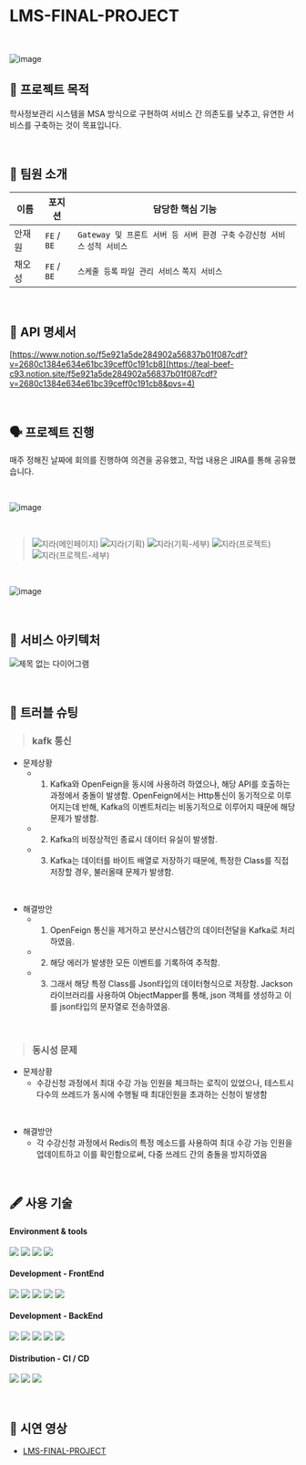 # LMS-FINAL-PROJECT
<br/>

![image](https://github.com/LMS-Final-Projects/.github/assets/67565707/19b03332-c371-4418-a9e0-830ed437de42)

## 📌 프로젝트 목적 
학사정보관리 시스템을 MSA 방식으로 구현하여 서비스 간 의존도를 낮추고, 유연한 서비스를 구축하는 것이 목표입니다.

<br/>

## 👥 팀원 소개 
| 이름       | 포지션       | 담당한 핵심 기능          |
| ---------- | ------------ | ----------------------------------------|
| 안재원 | `FE` / `BE` | `Gateway 및 프론트 서버 등 서버 환경 구축` `수강신청 서비스` `성적 서비스` | 
| 채오성 | `FE` / `BE` | `스케줄 등록` `파일 관리 서비스` `쪽지 서비스` | 

<br/>

## 📁 API 명세서
[https://www.notion.so/f5e921a5de284902a56837b01f087cdf?v=2680c1384e634e61bc39ceff0c191cb8](https://teal-beef-c93.notion.site/f5e921a5de284902a56837b01f087cdf?v=2680c1384e634e61bc39ceff0c191cb8&pvs=4)

<br/>

## 🗣️ 프로젝트 진행 
매주 정해진 날짜에 회의를 진행하여 의견을 공유했고, 작업 내용은 JIRA를 통해 공유했습니다.

<br/>

![image](https://github.com/LMS-Final-Projects/.github/assets/67565707/b0e0909c-e4a9-4a6f-a7d9-13316f69d080)

<br/>

> ![지라(메인페이지)](https://github.com/LMS-Final-Projects/.github/assets/134196095/534a5b1b-69f8-4e9c-b519-2f9afd358bf6)
![지라(기획)](https://github.com/LMS-Final-Projects/.github/assets/134196095/1ba75e36-ccdf-4fc6-8973-ca2fc5bb333d)
![지라(기획-세부)](https://github.com/LMS-Final-Projects/.github/assets/134196095/e8fb6e26-c3d4-48b3-b1bd-0a9c80237428)
![지라(프로젝트)](https://github.com/LMS-Final-Projects/.github/assets/134196095/b78b8bb4-c140-442e-ab5c-65b2009c6135)
![지라(프로젝트-세부)](https://github.com/LMS-Final-Projects/.github/assets/134196095/ae7dbf26-c8aa-4bb1-acc0-5c0f0538837d)

<br/>

![image](https://github.com/LMS-Final-Projects/.github/assets/134196095/d8389cb3-3e20-4293-9edd-4db3a22d7bf4)

<br/>

## 📁 서비스 아키텍처 
![제목 없는 다이어그램](https://github.com/LMS-Final-Projects/.github/assets/67565707/10fedad3-aaf6-4ba3-993d-939abd4cf3da)

<br/>

## 📢 트러블 슈팅
> ### kafk 통신
> 
 * 문제상황
   * 1. Kafka와 OpenFeign을 동시에 사용하려 하였으나, 해당 API를 호출하는 과정에서 충돌이 발생함.
      OpenFeign에서는 Http통신이 동기적으로 이루어지는데 반해, Kafka의 이벤트처리는 비동기적으로 이루어지 때문에 해당 문제가 발생함.
   * 2. Kafka의 비정상적인 종료시 데이터 유실이 발생함. 
   * 3. Kafka는 데이터를 바이트 배열로 저장하기 때문에, 특정한 Class를 직접 저장할 경우, 불러올때 문제가 발생함.

<br/>

 * 해결방안
   * 1. OpenFeign 통신을 제거하고 분산시스템간의 데이터전달을 Kafka로 처리하였음.
   * 2. 해당 에러가 발생한 모든 이벤트를 기록하여 추적함.
   * 3. 그래서 해당 특정 Class를 Json타입의 데이터형식으로 저장함. Jackson라이브러리를 사용하여 ObjectMapper를 통해, json 객체를 생성하고 이를 json타입의 문자열로 전송하였음.

<br/>

> ### 동시성 문제
> 
 * 문제상황
   * 수강신청 과정에서 최대 수강 가능 인원을 체크하는 로직이 있었으나, 테스트시 다수의 쓰레드가 동시에 수행될 때 최대인원을 초과하는 신청이 발생함

<br/>

 * 해결방안
   * 각 수강신청 과정에서 Redis의 특정 메소드를 사용하여 최대 수강 가능 인원을 업데이트하고 이를 확인함으로써, 다중 쓰레드 간의 충돌을 방지하였음

<br/>

## 🖋️ 사용 기술 
#### Environment & tools
<img src="https://img.shields.io/badge/IntelliJ-000000?style=flat&logo=intellijidea&logoColor=white"> <img src="https://img.shields.io/badge/Github-181717?style=flat&logo=github&logoColor=white"> <img src="https://img.shields.io/badge/Slack-4A154B?style=flat&logo=slack&logoColor=white"> <img src="https://img.shields.io/badge/Notion-000000?style=flat&logo=notion&logoColor=white"> 

#### Development - FrontEnd
<img src="https://img.shields.io/badge/Javascript-F7DF1E?style=flat&logo=javascript&logoColor=white"> <img src="https://img.shields.io/badge/React-61DAFB?style=flat&logo=react&logoColor=white"> <img src="https://img.shields.io/badge/Axios-5A29E4?style=flat&logo=axios&logoColor=white"> <img src="https://img.shields.io/badge/Nginx-009639?style=flat&logo=nginx&logoColor=white"> <img src="https://img.shields.io/badge/Redux-764ABC?style=flat&logo=redux&logoColor=white">

#### Development - BackEnd
<img src="https://img.shields.io/badge/Springboot-6DB33F?style=flat&logo=springboot&logoColor=white"> <img src="https://img.shields.io/badge/SpringbootJpa-6DB33F?style=flat&logo=springboot&logoColor=white"> <img src="https://img.shields.io/badge/Jsonwebtokens-000000?style=flat&logo=jsonwebtokens&logoColor=white"> <img src="https://img.shields.io/badge/Gradle-02303A?style=flat&logo=gradle&logoColor=white"> 
<img src="https://img.shields.io/badge/KAFKA-231F20?style=flat&logo=KAFKA&logoColor=white">


#### Distribution - CI / CD
<img src="https://img.shields.io/badge/Googlecloud-4285F4?style=flat&logo=googlecloud&logoColor=white"> <img src="https://img.shields.io/badge/Linux-FCC624?style=flat&logo=linux&logoColor=white"> <img src="https://img.shields.io/badge/jenkins-D24939?style=flat&logo=jenkins&logoColor=white">  

<br/>

## 📸 시연 영상 
- [LMS-FINAL-PROJECT](https://www.youtube.com/watch?v=Y5-bsJD7zK4)








